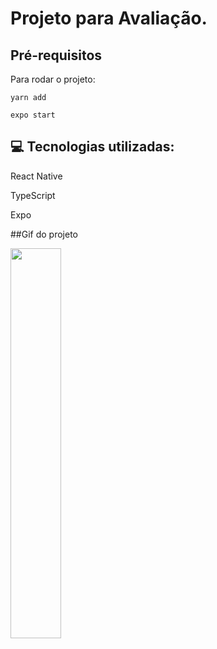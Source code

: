 # Projeto para Avaliação.

## Pré-requisitos

Para rodar o projeto:
```
yarn add
```
```
expo start
```

## 💻 Tecnologias utilizadas:
React Native

TypeScript

Expo

##Gif do projeto

<img width="40%" src="https://user-images.githubusercontent.com/32956392/185766833-3739bed9-dc80-4bac-97d2-5864f8496d20.gif"  />


